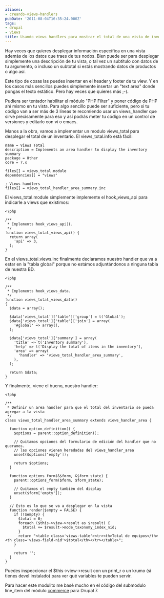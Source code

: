 ```yaml
---
aliases:
- creando-views-handlers
pubDate: '2011-08-04T16:35:24.000Z'
tags:
- drupal
- views
title: Usando views handlers para mostrar el total de una vista de inventario
---
```


Hay veces que quieres desplegar información específica en una vista además de los datos que traes de tus nodos. Bien puede ser para desplegar simplemente una descripción de tu vista, o tal vez un subtítulo con datos de tu argumento, o incluso un subtotal si estás mostrando datos de productos o algo así.

Este tipo de cosas las puedes insertar en el header y footer de tu view. Y en los casos más sencillos puedes simplemente insertar un "text area" donde pongas el texto estático. Pero hay veces que quieres más ;-).

Pudiera ser tentador habilitar el módulo "PHP Filter" y poner código de PHP ahí mismo en tu vista. Para algo sencillo puede ser suficiente, pero si tu código van a ser más de 3 líneas te recomiendo usar un views_handler que sirve precisamente para eso y así podrás meter tu código en un control de versiones y editarlo con vi o emacs.

Manos a la obra, vamos a implementar un modulo views_total para desplegar el total de un inventario. El views_total.info está fácil:

    name = Views Total
    description = Implements an area handler to display the inventory summary
    package = Other
    core = 7.x

    files[] = views_total.module
    dependencies[] = "views"

    ; Views handlers
    files[] = views_total_handler_area_summary.inc

El views_total.module simplemente implemente el hook_views_api para indicarle a views que existimos:

    <?php

    /**
     * Implements hook_views_api().
     */
    function views_total_views_api() {
      return array(
        'api' => 3,
      );
    }

En el views_total.views.inc finalmente declaramos nuestro handler que va a estar en la "tabla global" porque no estámos adjuntándonos a ninguna tabla de nuestra BD.

    <?php

    /**
     * Implements hook_views_data.
     */
    function views_total_views_data()
    {
      $data = array();

      $data['views_total']['table']['group'] = t('Global');
      $data['views_total']['table']['join'] = array(
        '#global' => array(),
      );

      $data['views_total']['summary'] = array(
        'title' => t('Inventory summary'),
        'help' => t('Display the total of items in the inventory'),
        'area' => array(
          'handler' => 'views_total_handler_area_summary',
        ),
      );

      return $data;
    }

Y finalmente, viene el bueno, nuestro handler:

    <?php

    /**
     * Definir un area handler para que el total del inventario se pueda agregar a la vista
     */
    class views_total_handler_area_summary extends views_handler_area {

      function option_definition() {
        $options = parent::option_definition();

        // Quitamos opciones del formulario de edición del handler que no queramos.
        // las opciones vienen heredadas del views_handler_area
        unset($options['empty']);

        return $options;
      }

      function options_form(&$form, &$form_state) {
        parent::options_form($form, $form_state);

        // Quitamos el empty también del display
        unset($form['empty']);
      }

      // Esto es lo que se va a desplegar en la vista
      function render($empty = FALSE) {
        if (!$empty) {
          $total = 0;
          foreach ($this->view->result as $result) {
            $total += $result->node_taxonomy_index_nid;
          }
          return "<table class='views-table'><tr><th>Total de equipos</th><th class='views-field-nid'>$total</th></tr></table>";
        }

        return '';
      }
    }

Puedes inspeccionar el $this->view->result con un print_r o un krumo (si tienes devel instalado) para ver qué variables te pueden servir.

Para hacer este modulito me basé mucho en el código del submodulo line_item del módulo [commerce](http://drupal.org/project/commerce) para Drupal 7.